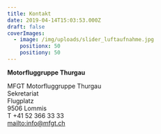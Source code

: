 ```yaml
---
title: Kontakt
date: 2019-04-14T15:03:53.000Z
draft: false
coverImages:
  - image: /img/uploads/slider_luftaufnahme.jpg
    positionx: 50
    positiony: 50
---
```

**Motorfluggruppe Thurgau**

MFGT Motorfluggruppe Thurgau\
Sekretariat\
Flugplatz\
9506 Lommis \
T +41 52 366 33 33\
<mailto:info@mfgt.ch>

